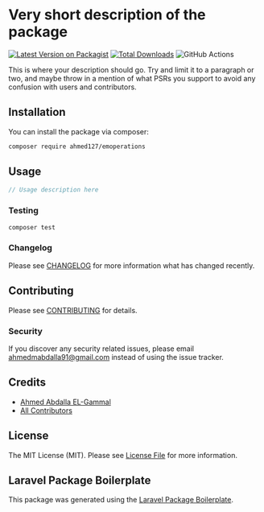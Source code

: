 # Very short description of the package

[![Latest Version on Packagist](https://img.shields.io/packagist/v/ahmed127/emoperations.svg?style=flat-square)](https://packagist.org/packages/ahmed127/emoperations)
[![Total Downloads](https://img.shields.io/packagist/dt/ahmed127/emoperations.svg?style=flat-square)](https://packagist.org/packages/ahmed127/emoperations)
![GitHub Actions](https://github.com/ahmed127/emoperations/actions/workflows/main.yml/badge.svg)

This is where your description should go. Try and limit it to a paragraph or two, and maybe throw in a mention of what PSRs you support to avoid any confusion with users and contributors.

## Installation

You can install the package via composer:

```bash
composer require ahmed127/emoperations
```

## Usage

```php
// Usage description here
```

### Testing

```bash
composer test
```

### Changelog

Please see [CHANGELOG](CHANGELOG.md) for more information what has changed recently.

## Contributing

Please see [CONTRIBUTING](CONTRIBUTING.md) for details.

### Security

If you discover any security related issues, please email ahmedmabdalla91@gmail.com instead of using the issue tracker.

## Credits

-   [Ahmed Abdalla EL-Gammal](https://github.com/ahmed127)
-   [All Contributors](../../contributors)

## License

The MIT License (MIT). Please see [License File](LICENSE.md) for more information.

## Laravel Package Boilerplate

This package was generated using the [Laravel Package Boilerplate](https://laravelpackageboilerplate.com).
